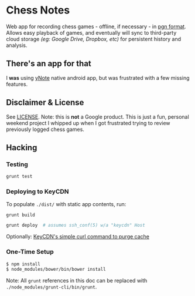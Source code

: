 # Chess Notes

Web app for recording chess games - offline, if necessary - in [pgn
format](http://en.wikipedia.org/wiki/Portable_Game_Notation). Allows easy
playback of games, and eventually will sync to third-party cloud storage _(eg:
Google Drive, Dropbox, etc)_ for persistent history and analysis.

## There's an app for that
I **was** using [yNote](https://play.google.com/store/apps/details?id=com.chess.yNotate2.ui.android)
native android app, but was frustrated with a few missing features.

## Disclaimer & License
See [LICENSE](LICENSE). Note: this is **not** a Google product. This is just a fun, personal
weekend project I whipped up when I got frustrated trying to review previously
logged chess games.

## Hacking
### Testing
```bash
grunt test
```

### Deploying to KeyCDN
To populate `./dist/` with static app contents, run:
```
grunt build
```

```bash
grunt deploy  # assumes ssh_conf(5) w/a "keycdn" Host
```
Optionally: [KeyCDN's simple curl command to purge
cache](https://www.keycdn.com/api#purge-zone-cache)

### One-Time Setup

```bash
$ npm install
$ node_modules/bower/bin/bower install
```

Note: All `grunt` references in this doc can be replaced with
`./node_modules/grunt-cli/bin/grunt`.
